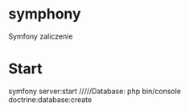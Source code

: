 # symphony
Symfony zaliczenie
# Start
symfony server:start
/////Database:
php bin/console doctrine:database:create
